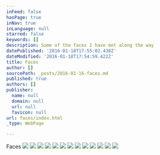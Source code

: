 ```yaml
---
inFeed: false
hasPage: true
inNav: true
inLanguage: null
starred: false
keywords: []
description: Some of the faces I have met along the way
datePublished: '2016-01-18T17:55:02.438Z'
dateModified: '2016-01-18T17:54:59.422Z'
title: Faces
author: []
sourcePath: _posts/2016-01-16-faces.md
published: true
authors: []
publisher:
  name: null
  domain: null
  url: null
  favicon: null
url: faces/index.html
_type: WebPage

---
```

Faces
![](https://s3-us-west-2.amazonaws.com/the-grid-img/p/984b0f23a1ff8d2f548658d409744ab36a842895.png)
![](https://the-grid-user-content.s3-us-west-2.amazonaws.com/ccb679e9-4377-4429-b54d-aea36437a1d4.png)
![](https://the-grid-user-content.s3-us-west-2.amazonaws.com/71490a16-1e64-447f-a4e8-e19b71b3d108.png)
![](https://s3-us-west-2.amazonaws.com/the-grid-img/p/fc2b14fd180490435cf5b01b1cb9fd3fdcd03972.png)
![](https://the-grid-user-content.s3-us-west-2.amazonaws.com/22db28c8-d932-47c5-abe5-a4aad690fb99.png)
![](https://the-grid-user-content.s3-us-west-2.amazonaws.com/7ee830de-1f07-434e-aa14-32810cc25c96.png)
![](https://the-grid-user-content.s3-us-west-2.amazonaws.com/ca69c880-e457-4b78-b4ed-6cb94780ce3a.png)
![](https://the-grid-user-content.s3-us-west-2.amazonaws.com/cc78c273-0df5-4297-99a7-f7d4d6d19849.png)
![](https://the-grid-user-content.s3-us-west-2.amazonaws.com/0b31800c-6e32-4f5d-b6a4-f8d0906fe97b.png)
![](https://the-grid-user-content.s3-us-west-2.amazonaws.com/a47234f6-8dd2-495f-a0c8-14238d21e701.png)
![](https://the-grid-user-content.s3-us-west-2.amazonaws.com/74c64b6c-8fa9-4203-8457-bcef7137bc60.png)
![](https://the-grid-user-content.s3-us-west-2.amazonaws.com/e3b2db62-702d-4208-8f4f-003d6872b294.png)
![](https://the-grid-user-content.s3-us-west-2.amazonaws.com/07117c32-1282-4016-9f2b-79e7ae13d9f3.png)